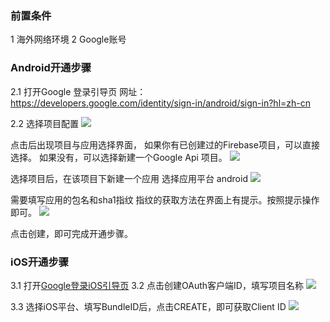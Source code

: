 ###   前置条件

1  海外网络环境
2  Google账号

###   Android开通步骤

2.1 打开Google 登录引导页
网址： https://developers.google.com/identity/sign-in/android/sign-in?hl=zh-cn

2.2 选择项目配置
![](https://vkceyugu.cdn.bspapp.com/VKCEYUGU-f184e7c3-1912-41b2-b81f-435d1b37c7b4/636a9bd3-77d7-4539-b46c-0c798eb49350.png)

点击后出现项目与应用选择界面，
如果你有已创建过的Firebase项目，可以直接选择。
如果没有，可以选择新建一个Google Api 项目。
![](https://vkceyugu.cdn.bspapp.com/VKCEYUGU-f184e7c3-1912-41b2-b81f-435d1b37c7b4/f206ec8a-c82d-41f4-9e6d-d838e21a4857.png)

选择项目后，在该项目下新建一个应用
选择应用平台  android
![](https://vkceyugu.cdn.bspapp.com/VKCEYUGU-f184e7c3-1912-41b2-b81f-435d1b37c7b4/09c5a8aa-c698-4133-9a11-d73d59e37da5.png)


需要填写应用的包名和sha1指纹
指纹的获取方法在界面上有提示。按照提示操作即可。
![](https://vkceyugu.cdn.bspapp.com/VKCEYUGU-f184e7c3-1912-41b2-b81f-435d1b37c7b4/d14feca3-94b5-467e-b197-d98b866072bc.png)

点击创建，即可完成开通步骤。

###   iOS开通步骤

3.1 打开[Google登录iOS引导页](http://developers.google.com/identity/sign-in/ios/start-integrating?hl=zh-cn)
3.2 点击创建OAuth客户端ID，填写项目名称
![](https://vkceyugu.cdn.bspapp.com/VKCEYUGU-f184e7c3-1912-41b2-b81f-435d1b37c7b4/1978e9aa-5e11-4586-9caf-1c1b7c3e71bd.png)

3.3 选择iOS平台、填写BundleID后，点击CREATE，即可获取Client ID
![](https://vkceyugu.cdn.bspapp.com/VKCEYUGU-f184e7c3-1912-41b2-b81f-435d1b37c7b4/26045e0b-b6f0-4c22-aa61-0d63120e1a4b.png)